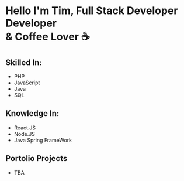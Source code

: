 <h1>Hello I'm Tim, Full Stack Developer Developer <br />& Coffee Lover ☕</h1>

## Skilled In:
- PHP
- JavaScript
- Java
- SQL
## Knowledge In:
- React.JS
- Node.JS
- Java Spring FrameWork
## Portolio Projects
- TBA
<!--

Here are some ideas to get you started:

- 🔭 I’m currently working on ...
- 🌱 I’m currently learning ...
- 👯 I’m looking to collaborate on ...
- 🤔 I’m looking for help with ...
- 💬 Ask me about ...
- 📫 How to reach me: ...
- 😄 Pronouns: ...
- ⚡ Fun fact: ...
-->
